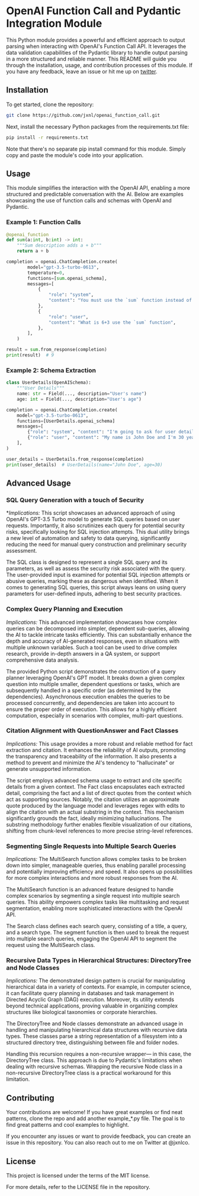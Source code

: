 # OpenAI Function Call and Pydantic Integration Module

This Python module provides a powerful and efficient approach to output parsing when interacting with OpenAI's Function Call API. It leverages the data validation capabilities of the Pydantic library to handle output parsing in a more structured and reliable manner. This README will guide you through the installation, usage, and contribution processes of this module.
If you have any feedback, leave an issue or hit me up on [twitter](https://twitter.com/jxnlco). 


## Installation

To get started, clone the repository:

```bash
git clone https://github.com/jxnl/openai_function_call.git
```

Next, install the necessary Python packages from the requirements.txt file:

```bash
pip install -r requirements.txt
```

Note that there's no separate pip install command for this module. Simply copy and paste the module's code into your application.

## Usage

This module simplifies the interaction with the OpenAI API, enabling a more structured and predictable conversation with the AI. Below are examples showcasing the use of function calls and schemas with OpenAI and Pydantic.

### Example 1: Function Calls

```python
@openai_function
def sum(a:int, b:int) -> int:
    """Sum description adds a + b"""
    return a + b

completion = openai.ChatCompletion.create(
        model="gpt-3.5-turbo-0613",
        temperature=0,
        functions=[sum.openai_schema],
        messages=[
            {
                "role": "system",
                "content": "You must use the `sum` function instead of adding yourself.",
            },
            {
                "role": "user",
                "content": "What is 6+3 use the `sum` function",
            },
        ],
    )

result = sum.from_response(completion)
print(result)  # 9
```

### Example 2: Schema Extraction

```python
class UserDetails(OpenAISchema):
    """User Details"""
    name: str = Field(..., description="User's name")
    age: int = Field(..., description="User's age")

completion = openai.ChatCompletion.create(
    model="gpt-3.5-turbo-0613",
    functions=[UserDetails.openai_schema]
    messages=[
        {"role": "system", "content": "I'm going to ask for user details. Use UserDetails to parse this data."},
        {"role": "user", "content": "My name is John Doe and I'm 30 years old."},
    ],
)

user_details = UserDetails.from_response(completion)
print(user_details)  # UserDetails(name="John Doe", age=30)
```

## Advanced Usage

### SQL Query Generation with a touch of Security

**Implications:* This script showcases an advanced approach of using OpenAI's GPT-3.5 Turbo model to generate SQL queries based on user requests. Importantly, it also scrutinizes each query for potential security risks, specifically looking for SQL injection attempts. This dual utility brings a new level of automation and safety to data querying, significantly reducing the need for manual query construction and preliminary security assessment.

The SQL class is designed to represent a single SQL query and its parameters, as well as assess the security risk associated with the query. The user-provided input is examined for potential SQL injection attempts or abusive queries, marking these as dangerous when identified. When it comes to generating SQL queries, this script always leans on using query parameters for user-defined inputs, adhering to best security practices.

### Complex Query Planning and Execution

*Implications:* This advanced implementation showcases how complex queries can be decomposed into simpler, dependent sub-queries, allowing the AI to tackle intricate tasks efficiently. This can substantially enhance the depth and accuracy of AI-generated responses, even in situations with multiple unknown variables. Such a tool can be used to drive complex research, provide in-depth answers in a QA system, or support comprehensive data analysis.

The provided Python script demonstrates the construction of a query planner leveraging OpenAI's GPT model. It breaks down a given complex question into multiple smaller, dependent questions or tasks, which are subsequently handled in a specific order (as determined by the dependencies). Asynchronous execution enables the queries to be processed concurrently, and dependencies are taken into account to ensure the proper order of execution. This allows for a highly efficient computation, especially in scenarios with complex, multi-part questions.

### Citation Alignment with QuestionAnswer and Fact Classes

*Implications:* This usage provides a more robust and reliable method for fact extraction and citation. It enhances the reliability of AI outputs, promoting the transparency and traceability of the information. It also presents a method to prevent and minimize the AI's tendency to "hallucinate" or generate unsupported information.

The script employs advanced schema usage to extract and cite specific details from a given context. The Fact class encapsulates each extracted detail, comprising the fact and a list of direct quotes from the context which act as supporting sources. Notably, the citation utilizes an approximate quote produced by the language model and leverages regex with edits to align the citation with an actual substring in the context. This mechanism significantly grounds the fact, ideally minimizing hallucinations. The substring methodology further enables flexible visualization of our citations, shifting from chunk-level references to more precise string-level references.

### Segmenting Single Requests into Multiple Search Queries

*Implications:* The MultiSearch function allows complex tasks to be broken down into simpler, manageable queries, thus enabling parallel processing and potentially improving efficiency and speed. It also opens up possibilities for more complex interactions and more robust responses from the AI.

The MultiSearch function is an advanced feature designed to handle complex scenarios by segmenting a single request into multiple search queries. This ability empowers complex tasks like multitasking and request segmentation, enabling more sophisticated interactions with the OpenAI API.

The Search class defines each search query, consisting of a title, a query, and a search type. The segment function is then used to break the request into multiple search queries, engaging the OpenAI API to segment the request using the MultiSearch class.

### Recursive Data Types in Hierarchical Structures: DirectoryTree and Node Classes

*Implications:* The demonstrated design pattern is crucial for manipulating hierarchical data in a variety of contexts. For example, in computer science, it can facilitate query planning in databases and task management in Directed Acyclic Graph (DAG) execution. Moreover, its utility extends beyond technical applications, proving valuable in organizing complex structures like biological taxonomies or corporate hierarchies.

The DirectoryTree and Node classes demonstrate an advanced usage in handling and manipulating hierarchical data structures with recursive data types. These classes parse a string representation of a filesystem into a structured directory tree, distinguishing between file and folder nodes.

Handling this recursion requires a non-recursive wrapper— in this case, the DirectoryTree class. This approach is due to Pydantic's limitations when dealing with recursive schemas. Wrapping the recursive Node class in a non-recursive DirectoryTree class is a practical workaround for this limitation.

## Contributing

Your contributions are welcome! If you have great examples or find neat patterns, clone the repo and add another example_*.py file. The goal is to find great patterns and cool examples to highlight.

If you encounter any issues or want to provide feedback, you can create an issue in this repository. You can also reach out to me on Twitter at @jxnlco.

## License

This project is licensed under the terms of the MIT license.

For more details, refer to the LICENSE file in the repository.